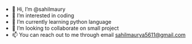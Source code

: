 - 👋 Hi, I’m @sahilmaury
- 👀 I’m interested in coding 
- 🌱 I’m currently learning python language
- 💞️ I’m looking to collaborate on small project
- 📫 You can reach out to me through email sahilmaurya5611@gmail.com

<!---
sahilmaury/sahilmaury is a ✨ special ✨ repository because its `README.md` (this file) appears on your GitHub profile.
You can click the Preview link to take a look at your changes.
--->
